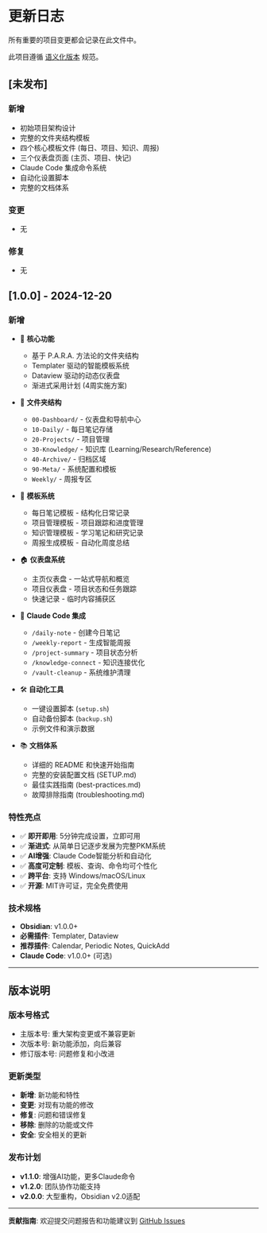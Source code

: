 # 更新日志

所有重要的项目变更都会记录在此文件中。

此项目遵循 [语义化版本](https://semver.org/lang/zh-CN/) 规范。

## [未发布]

### 新增
- 初始项目架构设计
- 完整的文件夹结构模板
- 四个核心模板文件 (每日、项目、知识、周报)
- 三个仪表盘页面 (主页、项目、快记)
- Claude Code 集成命令系统
- 自动化设置脚本
- 完整的文档体系

### 变更
- 无

### 修复
- 无

## [1.0.0] - 2024-12-20

### 新增
- 🎯 **核心功能**
  - 基于 P.A.R.A. 方法论的文件夹结构
  - Templater 驱动的智能模板系统
  - Dataview 驱动的动态仪表盘
  - 渐进式采用计划 (4周实施方案)

- 📁 **文件夹结构**  
  - `00-Dashboard/` - 仪表盘和导航中心
  - `10-Daily/` - 每日笔记存储
  - `20-Projects/` - 项目管理
  - `30-Knowledge/` - 知识库 (Learning/Research/Reference)
  - `40-Archive/` - 归档区域
  - `90-Meta/` - 系统配置和模板
  - `Weekly/` - 周报专区

- 📝 **模板系统**
  - 每日笔记模板 - 结构化日常记录
  - 项目管理模板 - 项目跟踪和进度管理
  - 知识管理模板 - 学习笔记和研究记录
  - 周报生成模板 - 自动化周度总结

- 🏠 **仪表盘系统**
  - 主页仪表盘 - 一站式导航和概览
  - 项目仪表盘 - 项目状态和任务跟踪
  - 快速记录 - 临时内容捕获区

- 🤖 **Claude Code 集成**
  - `/daily-note` - 创建今日笔记
  - `/weekly-report` - 生成智能周报
  - `/project-summary` - 项目状态分析
  - `/knowledge-connect` - 知识连接优化
  - `/vault-cleanup` - 系统维护清理

- 🛠️ **自动化工具**
  - 一键设置脚本 (`setup.sh`)
  - 自动备份脚本 (`backup.sh`)
  - 示例文件和演示数据

- 📚 **文档体系**
  - 详细的 README 和快速开始指南
  - 完整的安装配置文档 (SETUP.md)
  - 最佳实践指南 (best-practices.md)
  - 故障排除指南 (troubleshooting.md)

### 特性亮点
- ✅ **即开即用**: 5分钟完成设置，立即可用
- ✅ **渐进式**: 从简单日记逐步发展为完整PKM系统
- ✅ **AI增强**: Claude Code智能分析和自动化
- ✅ **高度可定制**: 模板、查询、命令均可个性化
- ✅ **跨平台**: 支持 Windows/macOS/Linux
- ✅ **开源**: MIT许可证，完全免费使用

### 技术规格
- **Obsidian**: v1.0.0+
- **必需插件**: Templater, Dataview
- **推荐插件**: Calendar, Periodic Notes, QuickAdd
- **Claude Code**: v1.0.0+ (可选)

---

## 版本说明

### 版本号格式
- 主版本号: 重大架构变更或不兼容更新
- 次版本号: 新功能添加，向后兼容
- 修订版本号: 问题修复和小改进

### 更新类型
- **新增**: 新功能和特性
- **变更**: 对现有功能的修改
- **修复**: 问题和错误修复
- **移除**: 删除的功能或文件
- **安全**: 安全相关的更新

### 发布计划
- **v1.1.0**: 增强AI功能，更多Claude命令
- **v1.2.0**: 团队协作功能支持
- **v2.0.0**: 大型重构，Obsidian v2.0适配

---

**贡献指南**: 欢迎提交问题报告和功能建议到 [GitHub Issues](https://github.com/yourusername/obsidian-minimal-workflow/issues)